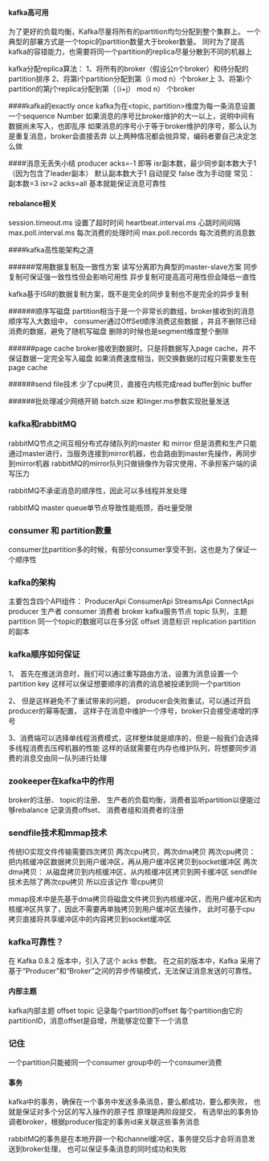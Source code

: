 #### kafka高可用
为了更好的负载均衡，Kafka尽量将所有的partition均匀分配到整个集群上。
一个典型的部署方式是一个topic的partition数量大于broker数量。
同时为了提高kafka的容错能力，也需要将同一个partition的replica尽量分散到不同的机器上

kafka分配replica算法：
1、将所有的broker（假设公n个broker）和待分配的partition排序
2、将第i个partition分配到第（i mod n）个broker上
3、将第i个partition的第j个replica分配到第（（i+j） mod n） 个broker


####kafka的exactly once
kafka为在<topic, partition>维度为每一条消息设置一个sequence Number 
如果消息的序号比broker维护的大一以上，说明中间有数据尚未写入，也即乱序
如果消息的序号小于等于broker维护的序号，那么认为是重复消息，broker会直接丢弃
以上两种情况都会抛异常，编码者要自己决定怎么做


####消息无丢失小结
producer acks=-1  即等
isr副本数，最少同步副本数大于1（因为包含了leader副本）
默认副本数大于1
自动提交 false 改为手动提
常见： 副本数=3 isr=2  acks=all 基本就能保证消息可靠性

#### rebalance相关
session.timeout.ms 设置了超时时间
heartbeat.interval.ms 心跳时间间隔
max.poll.interval.ms 每次消费的处理时间
max.poll.records 每次消费的消息数



####kafka高性能架构之道

######常用数据复制及一致性方案
读写分离即为典型的master-slave方案
同步复制可保证强一致性性但会影响可用性
异步复制可提高高可用性但会降低一直性

kafka基于ISR的数据复制方案，既不是完全的同步复制也不是完全的异步复制

######顺序写磁盘
partition相当于是一个非常长的数组，broker接收到的消息顺序写入大数组中，
consumer通过OffSet顺序消费这些数据 ，并且不删除已经消费的数据，避免了随机写磁盘
删除的时候也是segment维度整个删除

######page cache
broker接收到数据时。只是将数据写入page cache，并不保证数据一定完全写入磁盘
如果消费速度相当，则交换数据的过程只需要发生在page cache

######send file技术
少了cpu拷贝，直接在内核完成read buffer到nic buffer

######批处理减少网络开销
batch.size 和linger.ms参数实现批量发送


### kafka和rabbitMQ
rabbitMQ节点之间互相分布式存储队列的master 和 mirror
但是消费和生产只能通过master进行，当服务连接到mirror机器，也会路由到master先操作，再同步到mirror机器
rabbitMQ的mirror队列只做镜像作为容灾使用，不承担客户端的读写压力

rabbitMQ不承诺消息的顺序性，因此可以多线程并发处理

rabbitMQ master queue单节点导致性能瓶颈，吞吐量受限


### consumer 和 partition数量
consumer比partition多的时候，有部分consumer享受不到，这也是为了保证一个顺序性


### kafka的架构
主要包含四个API组件：
ProducerApi ConsumerApi StreamsApi ConnectApi 
producer 生产者
consumer 消费者
broker kafka服务节点
topic 队列，主题
partition 同一个topic的数据可以在多分区
offset 消息标识
replication partition的副本


### kafka顺序如何保证
1、 首先在推送消息时，我们可以通过重写路由方法，设置为消息设置一个partition key
   这样可以保证想要顺序的消费的消息被投递到同一个partition

2、 但是这样避免不了重试带来的问题， producer会失败重试，可以通过开启producer的幂等配置，
    这样子在消息中维护一个序号，broker只会接受递增的序号

3、消费端可以选择单线程消费模式，这样整体就是顺序的，但是一般我们会选择多线程消费去压榨机器的性能
   这样的话就需要在内存也维护队列，将想要同步消费的消息交由同一队列进行处理

### zookeeper在kafka中的作用
broker的注册、 topic的注册、 生产者的负载均衡，消费者监听partition以便能过够rebalance
记录消费offset、 消费者组和消费者的注册


### sendfile技术和mmap技术
传统IO实现文件传输需要四次拷贝 两次cpu拷贝，两次dma拷贝
两次cpu拷贝： 把内核缓冲区数据拷贝到用户缓冲区，再从用户缓冲区拷贝到socket缓冲区
两次dma拷贝： 从磁盘拷贝到内核缓冲区，从内核缓冲区拷贝到网卡缓冲区
sendfile技术去除了两次cpu拷贝 所以应该记作 零cpu拷贝

mmap技术中是先基于dma拷贝将磁盘文件拷贝到内核缓冲区，而用户缓冲区和内核缓冲区共享了，因此不需要再单独拷贝到用户缓冲区去操作，
此时可基于cpu拷贝直接将共享缓冲区中的内容拷贝到socket缓冲区


### kafka可靠性？
在 Kafka 0.8.2 版本中，引入了这个 acks 参数。
在之前的版本中，Kafka 采用了基于“Producer”和“Broker”之间的异步传输模式，无法保证消息发送的可靠性。

#### 内部主题
kafka内部主题 offset topic 记录每个partition的offset
每个partition由它的partitionID，消息offset是自增，所能够定位要下一个消息


### 记住
一个partition只能被同一个consumer group中的一个consumer消费


#### 事务
kafka中的事务，确保在一个事务中发送多条消息，要么都成功，要么都失败，
也就是保证对多个分区的写入操作的原子性
原理是两阶段提交， 有选举出的事务协调者broker，根据producer指定的事务id来关联这些事务消息

rabbitMQ的事务是在本地开辟一个和channel缓冲区，事务提交后才会将消息发送到broker处理，
也可以保证多条消息的同时成功和失败







    





















